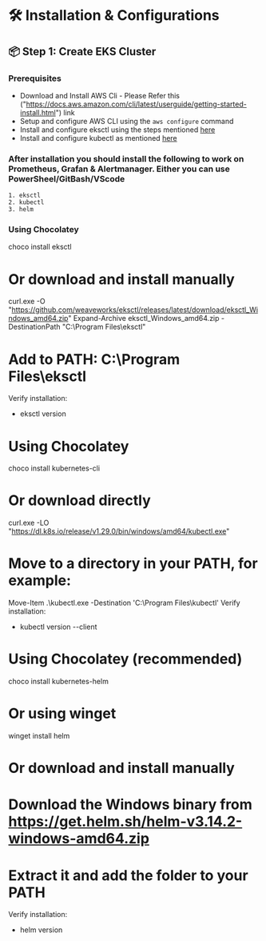 # 🛠️  Installation & Configurations
## 📦 Step 1: Create EKS Cluster

### Prerequisites
- Download and Install AWS Cli - Please Refer this ("https://docs.aws.amazon.com/cli/latest/userguide/getting-started-install.html") link
- Setup and configure AWS CLI using the `aws configure` command
- Install and configure eksctl using the steps mentioned [here]("https://eksctl.io/installation/")
- Install and configure kubectl as mentioned [here]("https://kubernetes.io/docs/tasks/tools/")
### After installation you should install the following to work on Prometheus, Grafan & Alertmanager. Either you can use PowerSheel/GitBash/VScode
    1. eksctl
    2. kubectl
    3. helm
### Using Chocolatey
choco install eksctl

# Or download and install manually
curl.exe -O "https://github.com/weaveworks/eksctl/releases/latest/download/eksctl_Windows_amd64.zip"
Expand-Archive eksctl_Windows_amd64.zip -DestinationPath "C:\Program Files\eksctl"
# Add to PATH: C:\Program Files\eksctl
Verify installation:
- eksctl version

# Using Chocolatey
choco install kubernetes-cli
# Or download directly

curl.exe -LO "https://dl.k8s.io/release/v1.29.0/bin/windows/amd64/kubectl.exe"
# Move to a directory in your PATH, for example:
Move-Item .\kubectl.exe -Destination 'C:\Program Files\kubectl\'
Verify installation:
- kubectl version --client

# Using Chocolatey (recommended)
choco install kubernetes-helm

# Or using winget
winget install helm

# Or download and install manually
# Download the Windows binary from https://get.helm.sh/helm-v3.14.2-windows-amd64.zip
# Extract it and add the folder to your PATH
Verify installation:
- helm version
